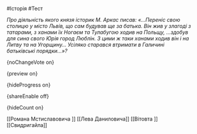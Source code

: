 #Історія #Тест

*Про діяльність якого князя історик М. Аркас писав: «…Переніс свою столицю у місто Львів, що сам будував ще за батька. Він жив у злагоді з татарами, з ханами їх Ногаєм та Тулабугою ходив на Польщу, …здобув для сина свого Юрія город Люблін. З цими ж таки ханами ходив він і на Литву та на Угорщину… Усіляко старався втримати в Галичині батьківські порядки…»?*

{noChangeVote on}

{preview on}

{hideProgress on}

{shareEnable off}

{hideCount on}

[[Романа Мстиславовича ]]
[[Лева Даниловича]]
[[Вітовта ]]
[[Свидригайла]]
